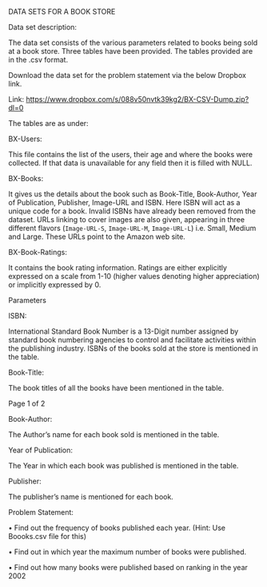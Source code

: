 DATA SETS FOR A BOOK STORE

Data set description:

The data set consists of the various parameters related to books being sold at a book store. Three tables have been provided. The tables provided are in the .csv format.

Download the data set for the problem statement via the below Dropbox link.

Link:  https://www.dropbox.com/s/088v50nvtk39kg2/BX-CSV-Dump.zip?dl=0

The tables are as under:

BX-Users:

This file contains the list of the users, their age and where the books were collected. If that data is unavailable for any field then it is filled with NULL.

BX-Books:

It gives us the details about the book such as Book-Title, Book-Author, Year of Publication, Publisher, Image-URL and ISBN. Here ISBN will act as a unique code for a book. Invalid ISBNs have already been removed from the dataset. URLs linking to cover images are also given, appearing in three different flavors (`Image-URL-S`, `Image-URL-M`, `Image-URL-L`) i.e. Small, Medium and Large. These URLs point to the Amazon web site.

BX-Book-Ratings:

It contains the book rating information. Ratings are either explicitly expressed on a scale from 1-10 (higher values denoting higher appreciation) or implicitly expressed by 0.

Parameters

ISBN:

International Standard Book Number is a 13-Digit number assigned by standard book numbering agencies to control and facilitate activities within the publishing industry. ISBNs of the books sold at the store is mentioned in the table.

Book-Title:

The book titles of all the books have been mentioned in the table.


Page 1 of 2


Book-Author:

The Author’s name for each book sold is mentioned in the table.

Year of Publication:

The Year in which each book was published is mentioned in the table.

Publisher:

The publisher’s name is mentioned for each book.




Problem Statement:

•	Find out the frequency of books published each year. (Hint: Use Boooks.csv file for this) 

•	Find out in which year the maximum number of books were published. 

•	Find out how many books were published based on ranking in the year 2002
